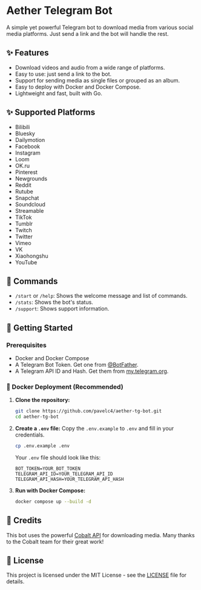 # Aether Telegram Bot

A simple yet powerful Telegram bot to download media from various social media platforms. Just send a link and the bot will handle the rest.

## ✨ Features

-   Download videos and audio from a wide range of platforms.
-   Easy to use: just send a link to the bot.
-   Support for sending media as single files or grouped as an album.
-   Easy to deploy with Docker and Docker Compose.
-   Lightweight and fast, built with Go.

## ✨ Supported Platforms

-   Bilibili
-   Bluesky
-   Dailymotion
-   Facebook
-   Instagram
-   Loom
-   OK.ru
-   Pinterest
-   Newgrounds
-   Reddit
-   Rutube
-   Snapchat
-   Soundcloud
-   Streamable
-   TikTok
-   Tumblr
-   Twitch
-   Twitter
-   Vimeo
-   VK
-   Xiaohongshu
-   YouTube

## 🤖 Commands

-   `/start` or `/help`: Shows the welcome message and list of commands.
-   `/stats`: Shows the bot's status.
-   `/support`: Shows support information.


## 🚀 Getting Started

### Prerequisites

-   Docker and Docker Compose
-   A Telegram Bot Token. Get one from [@BotFather](https://t.me/BotFather).
-   A Telegram API ID and Hash. Get them from [my.telegram.org](https://my.telegram.org).

### 🐳 Docker Deployment (Recommended)

1.  **Clone the repository:**
    ```bash
    git clone https://github.com/pavelc4/aether-tg-bot.git
    cd aether-tg-bot
    ```

2.  **Create a `.env` file:**
    Copy the `.env.example` to `.env` and fill in your credentials.
    ```bash
    cp .env.example .env
    ```
    Your `.env` file should look like this:
    ```
    BOT_TOKEN=YOUR_BOT_TOKEN
    TELEGRAM_API_ID=YOUR_TELEGRAM_API_ID
    TELEGRAM_API_HASH=YOUR_TELEGRAM_API_HASH
    ```

3.  **Run with Docker Compose:**
    ```bash
    docker compose up --build -d
    ```

## 🙏 Credits

This bot uses the powerful [Cobalt API](https://github.com/imputnet/cobalt) for downloading media. Many thanks to the Cobalt team for their great work!

## 📄 License

This project is licensed under the MIT License - see the [LICENSE](LICENSE) file for details.

